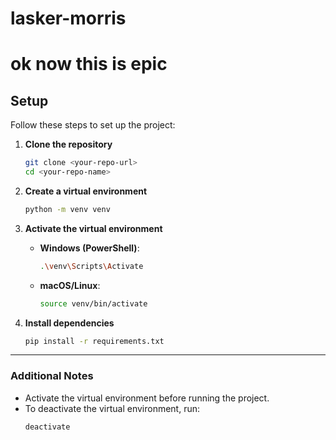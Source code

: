 # lasker-morris
# ok now this is epic

## Setup

Follow these steps to set up the project:

1. **Clone the repository**
   ```sh
   git clone <your-repo-url>
   cd <your-repo-name>
   ```

2. **Create a virtual environment**
   ```sh
   python -m venv venv
   ```

3. **Activate the virtual environment**
    - **Windows (PowerShell)**:
      ```sh
      .\venv\Scripts\Activate
      ```
    - **macOS/Linux**:
      ```sh
      source venv/bin/activate
      ```

4. **Install dependencies**
   ```sh
   pip install -r requirements.txt
   ```

---

### **Additional Notes**
- Activate the virtual environment before running the project.
- To deactivate the virtual environment, run:
  ```sh
  deactivate
  ```
